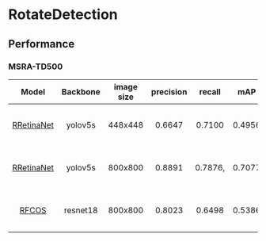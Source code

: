 # RotateDetection 


## Performance

### MSRA-TD500
| Model |    Backbone    |  image size  | precision    |    recall    |    mAP  | GPU | Image/GPU | FPS | Loss| lr schd | Data Augmentation | Configs |       
|:------------:|:------------:|:------------:|:------------:|:---------:|:-----------:|:----------:|:-----------:|:---------:|:---------:|:---------:|:---------:|:---------:|     
| [RRetinaNet](https://arxiv.org/pdf/1707.06484.pdf)| yolov5s | 448x448 | 0.6647 | 0.7100 | 0.4956 | **1X** GeForce RTX 1660 Ti | 2 | 52 | FocalLoss GWDloss | 5e-5 1x | No | [dla_resnet18.json](./configs/rretinanet/models/rretinanet_yolov5_backbone.json) |
| [RRetinaNet](https://arxiv.org/pdf/1707.06484.pdf)| yolov5s | 800x800 | 0.8891 | 0.7876, | 0.7077 | **1X** GeForce RTX 1660 Ti | 2 | 52 | FocalLoss GWDloss | 1e-3 1x | No | [dla_resnet18.json](./configs/rretinanet/models/rretinanet_yolov5_backbone.json) |
| [RFCOS](https://arxiv.org/abs/1904.01355)| resnet18 | 800x800 | 0.8023 | 0.6498 | 0.5386 | **1X** GeForce RTX 1660 Ti | 2 | 40 | FocalLoss GWDloss CELoss | 1e-3 1x | No | [dla_resnet18.json](./configs/rretinanet/models/rretinanet_yolov5_backbone.json) |











